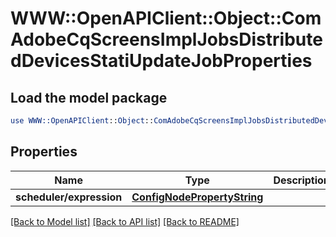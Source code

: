 # WWW::OpenAPIClient::Object::ComAdobeCqScreensImplJobsDistributedDevicesStatiUpdateJobProperties

## Load the model package
```perl
use WWW::OpenAPIClient::Object::ComAdobeCqScreensImplJobsDistributedDevicesStatiUpdateJobProperties;
```

## Properties
Name | Type | Description | Notes
------------ | ------------- | ------------- | -------------
**scheduler/expression** | [**ConfigNodePropertyString**](ConfigNodePropertyString.md) |  | [optional] 

[[Back to Model list]](../README.md#documentation-for-models) [[Back to API list]](../README.md#documentation-for-api-endpoints) [[Back to README]](../README.md)


